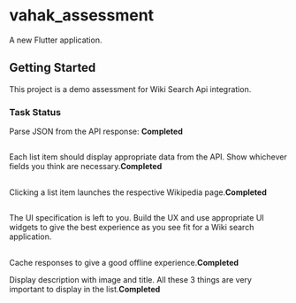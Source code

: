 # vahak_assessment

A new Flutter application.

## Getting Started

This project is a demo assessment for Wiki Search Api integration.

### Task Status

Parse JSON from the API response: <B>Completed</B>
##
Each list item should display appropriate data from the API. Show whichever fields you think are necessary.<B>Completed</B>

##
Clicking a list item launches the respective Wikipedia page.<B>Completed</B>
##

The UI specification is left to you. Build the UX and use appropriate UI widgets to give the best experience as you see fit for a Wiki search application.

##
Cache responses to give a good offline experience.<B>Completed</B>

Display description with image and title. All these 3 things are very important to display in the list.<B>Completed</B>